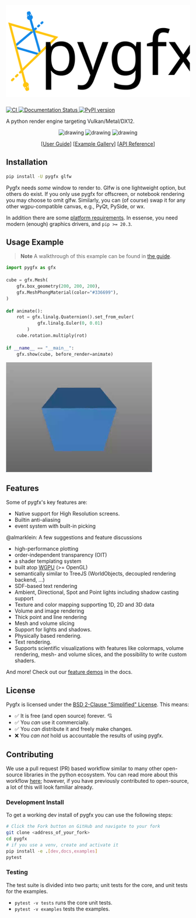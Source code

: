 <h1 align="center"><img src="docs/_static/pygfx_with_name.svg" width="600"/></h1>

[![CI ](https://github.com/pygfx/pygfx/workflows/CI/badge.svg)
](https://github.com/pygfx/pygfx/actions)
[![Documentation Status
](https://readthedocs.org/projects/pygfx/badge/?version=latest)
](https://pygfx.readthedocs.io/en/latest/?badge=latest)
[![PyPI version ](https://badge.fury.io/py/pygfx.svg)
](https://badge.fury.io/py/pygfx)

A python render engine targeting Vulkan/Metal/DX12.

<p align="center">
<img src="./docs/_static/readme_sponza.png" alt="drawing" width="200"/>
<img src="./docs/_static/readme_pbr_example.webp" alt="drawing" width="200"/>
<img src="./docs/_static/readme_torus_knot_wire.png" alt="drawing" width="200"/>
</p>
<p align="center">
[<a href="https://pygfx.readthedocs.io/en/latest/guide.html">User Guide</a>]
[<a href="https://pygfx.readthedocs.io/en/latest/_gallery/index.html">Example Gallery</a>]
[<a href="https://pygfx.readthedocs.io/en/latest/reference.html">API Reference</a>]
</p>

## Installation

```bash
pip install -U pygfx glfw
```

Pygfx needs _some_ window to render to. Glfw is one lightweight option, but
others do exist. If you only use pygfx for offscreen, or notebook rendering you
may choose to omit glfw. Similarly, you can (of course) swap it for any other
wgpu-compatible canvas, e.g., PyQt, PySide, or wx.

In addition there are some [platform
requirements](https://github.com/pygfx/wgpu-py#platform-requirements). In
essense, you need modern (enough) graphics drivers, and `pip >= 20.3`.

## Usage Example

> **Note**
> A walkthrough of this example can be found in [the
> guide](https://pygfx.readthedocs.io/en/latest/guide.html#how-to-use-pygfx).

```python
import pygfx as gfx

cube = gfx.Mesh(
    gfx.box_geometry(200, 200, 200),
    gfx.MeshPhongMaterial(color="#336699"),
)

def animate():
    rot = gfx.linalg.Quaternion().set_from_euler(
            gfx.linalg.Euler(0, 0.01)
        )
    cube.rotation.multiply(rot)

if __name__ == "__main__":
    gfx.show(cube, before_render=animate)

```
<img src="./docs/_static/guide_rotating_cube.gif" alt="drawing" width="400"/>


## Features
Some of pygfx's key features are:

- Native support for High Resolution screens.
- Builtin anti-aliasing 
- event system with built-in picking

@almarklein: A few suggestions and feature discussions
- high-performance plotting
- order-independent transparency (OIT)
- a shader templating system
- built atop [WGPU](https://github.com/pygfx/wgpu-py) (>= OpenGL)
- semantically similar to TreeJS (WorldObjects, decoupled rendering backend, ...)
- SDF-based text rendering
- Ambient, Directional, Spot and Point lights including shadow casting support
- Texture and color mapping supporting 1D, 2D and 3D data
- Volume and image rendering
- Thick point and line rendering
- Mesh and volume slicing
- Support for lights and shadows.
- Physically based rendering.
- Text rendering.
- Supports scientific visualizations with features like colormaps, volume rendering, mesh- and volume slices, and the possibility to write custom shaders.


And more! Check out our [feature
demos](https://pygfx.readthedocs.io/en/latest/_gallery/index.html) in the docs.

## License

Pygfx is licensed under the [BSD 2-Clause "Simplified" License](LICENSE). This means:

- :white_check_mark: It is free (and open source) forever. :cupid:
- :white_check_mark: You _can_ use it commercially.
- :white_check_mark: You _can_ distribute it and freely make changes.
- :x: You _can not_ hold us accountable the results of using pygfx.

## Contributing
We use a pull request (PR) based workflow similar to many other open-source
libraries in the python ecosystem. You can read more about this workflow
[here](https://docs.github.com/en/get-started/quickstart/github-flow); however,
if you have previously contributed to open-source, a lot of this will look
familiar already.

### Development Install
To get a working dev install of pygfx you can use the following steps:

```bash
# Click the Fork button on GitHub and navigate to your fork
git clone <address_of_your_fork>
cd pygfx
# if you use a venv, create and activate it
pip install -e .[dev,docs,examples]
pytest
```

### Testing

The test suite is divided into two parts; unit tests for the core, and unit
tests for the examples.

* `pytest -v tests` runs the core unit tests.
* `pytest -v examples` tests the examples.
